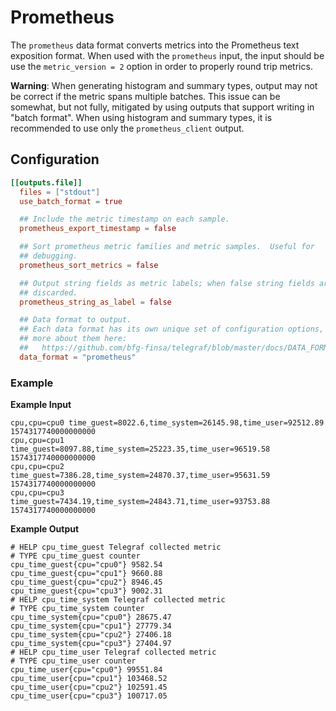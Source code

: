 # Prometheus

The `prometheus` data format converts metrics into the Prometheus text
exposition format.  When used with the `prometheus` input, the input should be
use the `metric_version = 2` option in order to properly round trip metrics.

**Warning**: When generating histogram and summary types, output may
not be correct if the metric spans multiple batches.  This issue can be
somewhat, but not fully, mitigated by using outputs that support writing in
"batch format".  When using histogram and summary types, it is recommended to
use only the `prometheus_client` output.

## Configuration

```toml
[[outputs.file]]
  files = ["stdout"]
  use_batch_format = true

  ## Include the metric timestamp on each sample.
  prometheus_export_timestamp = false

  ## Sort prometheus metric families and metric samples.  Useful for
  ## debugging.
  prometheus_sort_metrics = false

  ## Output string fields as metric labels; when false string fields are
  ## discarded.
  prometheus_string_as_label = false

  ## Data format to output.
  ## Each data format has its own unique set of configuration options, read
  ## more about them here:
  ##   https://github.com/bfg-finsa/telegraf/blob/master/docs/DATA_FORMATS_INPUT.md
  data_format = "prometheus"
```

### Example

**Example Input**
```
cpu,cpu=cpu0 time_guest=8022.6,time_system=26145.98,time_user=92512.89 1574317740000000000
cpu,cpu=cpu1 time_guest=8097.88,time_system=25223.35,time_user=96519.58 1574317740000000000
cpu,cpu=cpu2 time_guest=7386.28,time_system=24870.37,time_user=95631.59 1574317740000000000
cpu,cpu=cpu3 time_guest=7434.19,time_system=24843.71,time_user=93753.88 1574317740000000000
```

**Example Output**
```
# HELP cpu_time_guest Telegraf collected metric
# TYPE cpu_time_guest counter
cpu_time_guest{cpu="cpu0"} 9582.54
cpu_time_guest{cpu="cpu1"} 9660.88
cpu_time_guest{cpu="cpu2"} 8946.45
cpu_time_guest{cpu="cpu3"} 9002.31
# HELP cpu_time_system Telegraf collected metric
# TYPE cpu_time_system counter
cpu_time_system{cpu="cpu0"} 28675.47
cpu_time_system{cpu="cpu1"} 27779.34
cpu_time_system{cpu="cpu2"} 27406.18
cpu_time_system{cpu="cpu3"} 27404.97
# HELP cpu_time_user Telegraf collected metric
# TYPE cpu_time_user counter
cpu_time_user{cpu="cpu0"} 99551.84
cpu_time_user{cpu="cpu1"} 103468.52
cpu_time_user{cpu="cpu2"} 102591.45
cpu_time_user{cpu="cpu3"} 100717.05
```
